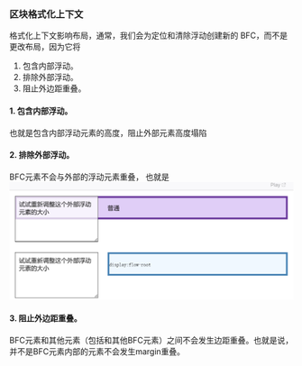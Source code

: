 ### 区块格式化上下文
 格式化上下文影响布局，通常，我们会为定位和清除浮动创建新的 BFC，而不是更改布局，因为它将
 1. 包含内部浮动。
 2. 排除外部浮动。
 3. 阻止外边距重叠。

#### 1. 包含内部浮动。
也就是包含内部浮动元素的高度，阻止外部元素高度塌陷

#### 2. 排除外部浮动。
BFC元素不会与外部的浮动元素重叠， 也就是
!["BFC"](../Pictures/BFC特性.jpg "排除外部浮动示意")

#### 3. 阻止外边距重叠。
BFC元素和其他元素（包括和其他BFC元素）之间不会发生边距重叠。也就是说，并不是BFC元素内部的元素不会发生margin重叠。